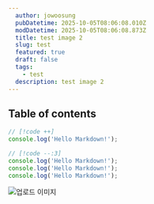 ```yaml
---
  author: jowoosung
  pubDatetime: 2025-10-05T08:06:08.010Z
  modDatetime: 2025-10-05T08:06:08.873Z
  title: test image 2
  slug: test
  featured: true
  draft: false
  tags:
    - test
  description: test image 2
---
```

## Table of contents

```javascript
// [!code ++]
console.log('Hello Markdown!');

// [!code --:3]
console.log('Hello Markdown!');
console.log('Hello Markdown!');
console.log('Hello Markdown!');
```

![업로드 이미지](https://api.github.com/repos/Oldentomato/astro-paper/contents/src/data/images/1759651586441-cat3.jpg)
